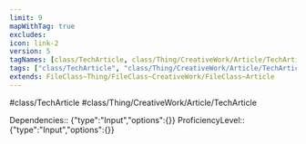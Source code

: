 ```yaml
---
limit: 9
mapWithTag: true
excludes:
icon: link-2
version: 5
tagNames: [class/TechArticle, class/Thing/CreativeWork/Article/TechArticle, schema-org/TechArticle]
tags: ["class/TechArticle", "class/Thing/CreativeWork/Article/TechArticle"]
extends: FileClass~Thing/FileClass~CreativeWork/FileClass~Article
---
```


#class/TechArticle
#class/Thing/CreativeWork/Article/TechArticle

Dependencies:: {"type":"Input","options":{}}
ProficiencyLevel:: {"type":"Input","options":{}}
